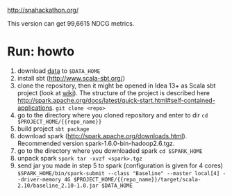 http://snahackathon.org/

This version can get 99,6615 NDCG metrics.

Run: howto
==============

1. download [data](http://snahackathon.org/dataset) to `$DATA_HOME` 
2. install sbt (http://www.scala-sbt.org/)
3. clone the repository, then it might be opened in Idea 13+ as Scala sbt project (look at [wiki](https://github.com/snahackathon/sh2016/wiki/%D0%9A%D0%B0%D0%BA-%D0%BE%D1%82%D0%BA%D1%80%D1%8B%D1%82%D1%8C-%D0%BF%D1%80%D0%BE%D0%B5%D0%BA%D1%82-%D0%B2-IntelliJ-IDEA%3F)).
The structure of the project is described here http://spark.apache.org/docs/latest/quick-start.html#self-contained-applications.
`git clone <repo>`
4. go to the directory where you cloned repository and enter to dir
`cd $PROJECT_HOME/{{repo_name}}`
5. build project
`sbt package`
6. download spark (http://spark.apache.org/downloads.html). Recommended version spark-1.6.0-bin-hadoop2.6.tgz.
7. go to the directory where you downloaded spark
`cd $SPARK_HOME`
8. unpack spark
`spark tar -xvzf <spark>.tgz`
9. send jar you made in step 5 to spark (configuration is given for 4 cores)
``$SPARK_HOME/bin/spark-submit --class "Baseline" --master local[4] --driver-memory 4G $PROJECT_HOME/{{repo_name}}/target/scala-2.10/baseline_2.10-1.0.jar $DATA_HOME``

